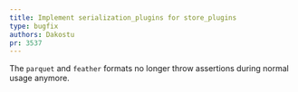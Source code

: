 ```yaml
---
title: Implement serialization_plugins for store_plugins
type: bugfix
authors: Dakostu
pr: 3537
---
```


The `parquet` and `feather` formats no longer throw assertions during normal
usage anymore.
